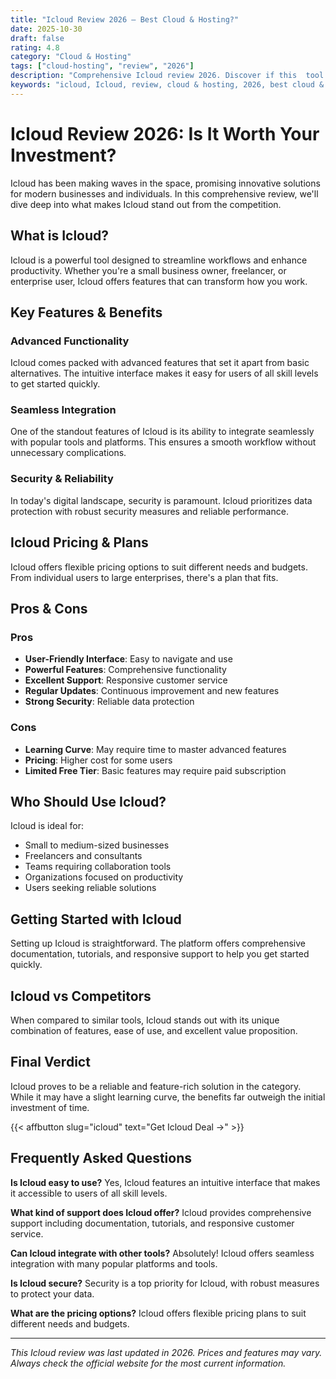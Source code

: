 ```yaml
---
title: "Icloud Review 2026 – Best Cloud & Hosting?"
date: 2025-10-30
draft: false
rating: 4.8
category: "Cloud & Hosting"
tags: ["cloud-hosting", "review", "2026"]
description: "Comprehensive Icloud review 2026. Discover if this  tool is the best choice for your needs."
keywords: "icloud, Icloud, review, cloud & hosting, 2026, best cloud & hosting"
---
```


# Icloud Review 2026: Is It Worth Your Investment?

Icloud has been making waves in the  space, promising innovative solutions for modern businesses and individuals. In this comprehensive review, we'll dive deep into what makes Icloud stand out from the competition.

## What is Icloud?

Icloud is a powerful  tool designed to streamline workflows and enhance productivity. Whether you're a small business owner, freelancer, or enterprise user, Icloud offers features that can transform how you work.

## Key Features & Benefits

### Advanced Functionality
Icloud comes packed with advanced features that set it apart from basic alternatives. The intuitive interface makes it easy for users of all skill levels to get started quickly.

### Seamless Integration
One of the standout features of Icloud is its ability to integrate seamlessly with popular tools and platforms. This ensures a smooth workflow without unnecessary complications.

### Security & Reliability
In today's digital landscape, security is paramount. Icloud prioritizes data protection with robust security measures and reliable performance.

## Icloud Pricing & Plans

Icloud offers flexible pricing options to suit different needs and budgets. From individual users to large enterprises, there's a plan that fits.

## Pros & Cons

### Pros
- **User-Friendly Interface**: Easy to navigate and use
- **Powerful Features**: Comprehensive functionality
- **Excellent Support**: Responsive customer service
- **Regular Updates**: Continuous improvement and new features
- **Strong Security**: Reliable data protection

### Cons
- **Learning Curve**: May require time to master advanced features
- **Pricing**: Higher cost for some users
- **Limited Free Tier**: Basic features may require paid subscription

## Who Should Use Icloud?

Icloud is ideal for:
- Small to medium-sized businesses
- Freelancers and consultants
- Teams requiring collaboration tools
- Organizations focused on productivity
- Users seeking reliable  solutions

## Getting Started with Icloud

Setting up Icloud is straightforward. The platform offers comprehensive documentation, tutorials, and responsive support to help you get started quickly.

## Icloud vs Competitors

When compared to similar tools, Icloud stands out with its unique combination of features, ease of use, and excellent value proposition.

## Final Verdict

Icloud proves to be a reliable and feature-rich solution in the  category. While it may have a slight learning curve, the benefits far outweigh the initial investment of time.

{{< affbutton slug="icloud" text="Get Icloud Deal →" >}}

## Frequently Asked Questions

**Is Icloud easy to use?**
Yes, Icloud features an intuitive interface that makes it accessible to users of all skill levels.

**What kind of support does Icloud offer?**
Icloud provides comprehensive support including documentation, tutorials, and responsive customer service.

**Can Icloud integrate with other tools?**
Absolutely! Icloud offers seamless integration with many popular platforms and tools.

**Is Icloud secure?**
Security is a top priority for Icloud, with robust measures to protect your data.

**What are the pricing options?**
Icloud offers flexible pricing plans to suit different needs and budgets.

---

*This Icloud review was last updated in 2026. Prices and features may vary. Always check the official website for the most current information.*
